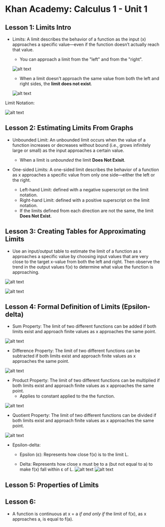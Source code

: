 # Khan Academy: Calculus 1 - Unit 1

## Lesson 1: Limits Intro 

- Limits: A limit describes the behavior of a function as the input (x) approaches a specific value—even if the function doesn’t actually reach that value. 
    - You can approach a limit from the "left" and from the "right".
    
    ![alt text](image-1.png)

    - When a limit doesn't approach the same value from both the left and right sides, the **limit does not exist**.

    ![alt text](image-2.png)

Limit Notation:

![alt text](image.png)

## Lesson 2: Estimating Limits From Graphs 

- Unbounded Limit: An unbounded limit occurs when the value of a function increases or decreases without bound (i.e., grows infinitely large or small) as the input approaches a certain value.
    - When a limit is *unbounded* the limit **Does Not Exisit**.

- One-sided Limits: A one-sided limit describes the behavior of a function as x approaches a specific value from only one side—either the left or the right.
    - Left-hand Limit: defined with a negative superscript on the limit notation. 
    - Right-hand Limit: defined with a positive superscript on the limit notation.
    - If the limits defined from each direction are not the same, the limit **Does Not Exist**.

## Lesson 3: Creating Tables for Approximating Limits

- Use an input/output table to estimate the limit of a function as x approaches a specific value by choosing input values that are very close to the target x-value from both the left and right. Then observe the trend in the output values f(x) to determine what value the function is approaching.

![alt text](image-3.png)

![alt text](image-4.png)

## Lesson 4: Formal Definition of Limits (Epsilon-delta)



- Sum Property: The limit of two different functions can be added if both limits exist and approach finite values as x approaches the same point.

![alt text](image-5.png)

- Difference Property: The limit of two different functions can be subtracted if both limits exist and approach finite values as x approaches the same point.
    
![alt text](image-6.png)

- Product Property: The limit of two different functions can be multiplied if both limits exist and approach finite values as x approaches the same point.
    - Applies to constant applied to the the function.

![alt text](image-7.png)

- Quotient Property: The limit of two different functions can be divided if both limits exist and approach finite values as x approaches the same point.

![alt text](image-8.png)


- Epsilon-delta:

    - Epsilon (ε): Represents how close f(x) is to the limit L.

    - Delta: Represents how close x must be to a (but not equal to a) to make f(x) fall within ε of L.
![alt text](image-9.png)
![alt text](image-10.png)

## Lesson 5: Properties of Limits


## Lesson 6: 
- A function is continuous at x = a *if and only if* the limit of f(x), as x approaches a, is equal to f(a).

